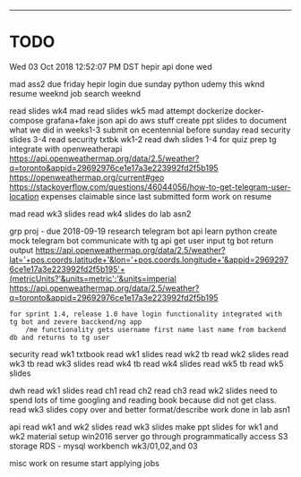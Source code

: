 -----------------------------------------------------------------------------------------
# TODO
Wed 03 Oct 2018 12:52:07 PM DST
hepir api done wed



mad ass2 due friday
hepir login due sunday
python udemy this wknd
resume weeknd
job search weeknd

read slides wk4 mad
read slides wk5 mad
attempt dockerize docker-compose grafana+fake json api
do aws stuff 
	create ppt slides to document what we did in weeks1-3
	submit on ecentennial before sunday
read security slides 3-4
read security txtbk wk1-2
read dwh slides 1-4 for quiz prep
tg integrate with openweatherapi
	https://api.openweathermap.org/data/2.5/weather?q=toronto&appid=29692976ce1e17a3e223992fd2f5b195
	https://openweathermap.org/current#geo
	https://stackoverflow.com/questions/46044056/how-to-get-telegram-user-location
expenses claimable since last submitted form
work on resume

mad
	read wk3 slides
	read wk4 slides
	do lab asn2

grp proj - due 2018-09-19
	research telegram bot api
	learn python
	create mock telegram bot
		communicate with tg api
		get user input
		tg bot return output
			https://api.openweathermap.org/data/2.5/weather?lat='+pos.coords.latitude+'&lon='+pos.coords.longitude+'&appid=29692976ce1e17a3e223992fd2f5b195'+(metricUnits?'&units=metric':'&units=imperial
			https://api.openweathermap.org/data/2.5/weather?q=toronto&appid=29692976ce1e17a3e223992fd2f5b195

	for sprint 1.4, release 1.0 have login functionality integrated with tg bot and zevere bacckend/ng app
		/me functionality gets username first name last name from backend db and returns to tg user

security
	read wk1 txtbook
	read wk1 slides
	read wk2 tb
	read wk2 slides
	read wk3 tb
	read wk3 slides
	read wk4 tb
	read wk4 slides
	read wk5 tb
	read wk5 slides

dwh
	read wk1 slides
	read ch1
	read ch2
	read ch3
	read wk2 slides
		need to spend lots of time googling and reading book because did not get class.
	read wk3 slides
	copy over and better format/describe work done in lab asn1

api
	read wk1 and wk2 slides
	read wk3 slides
		make ppt slides for wk1 and wk2 material
			setup win2016 server
			go through programmatically access S3 storage
			RDS - mysql workbench
				wk3/01,02,and 03

misc
	work on resume
	start applying jobs


